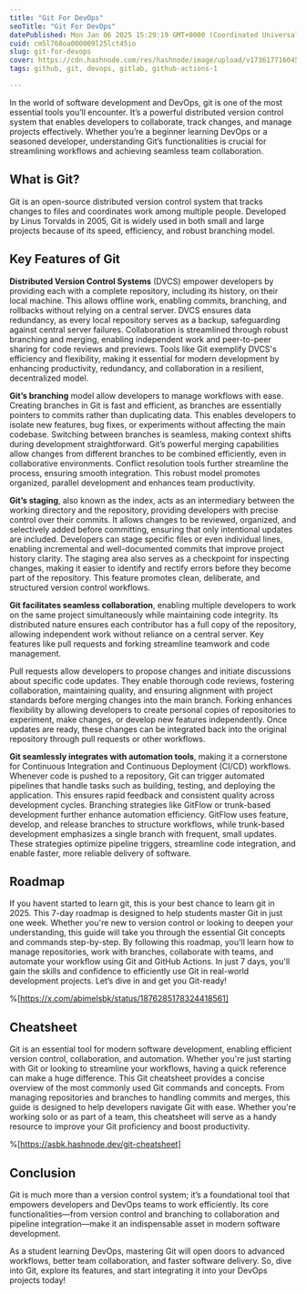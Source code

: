 ```yaml
---
title: "Git For DevOps"
seoTitle: "Git For DevOps"
datePublished: Mon Jan 06 2025 15:29:19 GMT+0000 (Coordinated Universal Time)
cuid: cm5l768oa000009l25lct45io
slug: git-for-devops
cover: https://cdn.hashnode.com/res/hashnode/image/upload/v1736177160455/41667ddc-f32f-4c5d-9e18-072b521d7fc9.png
tags: github, git, devops, gitlab, github-actions-1

---
```


In the world of software development and DevOps, git is one of the most essential tools you’ll encounter. It’s a powerful distributed version control system that enables developers to collaborate, track changes, and manage projects effectively. Whether you’re a beginner learning DevOps or a seasoned developer, understanding Git’s functionalities is crucial for streamlining workflows and achieving seamless team collaboration.

## What is Git?

Git is an open-source distributed version control system that tracks changes to files and coordinates work among multiple people. Developed by Linus Torvalds in 2005, Git is widely used in both small and large projects because of its speed, efficiency, and robust branching model.

## Key Features of Git

**Distributed Version Control Systems** (DVCS) empower developers by providing each with a complete repository, including its history, on their local machine. This allows offline work, enabling commits, branching, and rollbacks without relying on a central server. DVCS ensures data redundancy, as every local repository serves as a backup, safeguarding against central server failures. Collaboration is streamlined through robust branching and merging, enabling independent work and peer-to-peer sharing for code reviews and previews. Tools like Git exemplify DVCS's efficiency and flexibility, making it essential for modern development by enhancing productivity, redundancy, and collaboration in a resilient, decentralized model.

**Git’s branching** model allow developers to manage workflows with ease. Creating branches in Git is fast and efficient, as branches are essentially pointers to commits rather than duplicating data. This enables developers to isolate new features, bug fixes, or experiments without affecting the main codebase. Switching between branches is seamless, making context shifts during development straightforward. Git’s powerful merging capabilities allow changes from different branches to be combined efficiently, even in collaborative environments. Conflict resolution tools further streamline the process, ensuring smooth integration. This robust model promotes organized, parallel development and enhances team productivity.

**Git’s staging**, also known as the index, acts as an intermediary between the working directory and the repository, providing developers with precise control over their commits. It allows changes to be reviewed, organized, and selectively added before committing, ensuring that only intentional updates are included. Developers can stage specific files or even individual lines, enabling incremental and well-documented commits that improve project history clarity. The staging area also serves as a checkpoint for inspecting changes, making it easier to identify and rectify errors before they become part of the repository. This feature promotes clean, deliberate, and structured version control workflows.

**Git facilitates seamless collaboration**, enabling multiple developers to work on the same project simultaneously while maintaining code integrity. Its distributed nature ensures each contributor has a full copy of the repository, allowing independent work without reliance on a central server. Key features like pull requests and forking streamline teamwork and code management.

Pull requests allow developers to propose changes and initiate discussions about specific code updates. They enable thorough code reviews, fostering collaboration, maintaining quality, and ensuring alignment with project standards before merging changes into the main branch. Forking enhances flexibility by allowing developers to create personal copies of repositories to experiment, make changes, or develop new features independently. Once updates are ready, these changes can be integrated back into the original repository through pull requests or other workflows.

**Git seamlessly integrates with automation tools**, making it a cornerstone for Continuous Integration and Continuous Deployment (CI/CD) workflows. Whenever code is pushed to a repository, Git can trigger automated pipelines that handle tasks such as building, testing, and deploying the application. This ensures rapid feedback and consistent quality across development cycles. Branching strategies like GitFlow or trunk-based development further enhance automation efficiency. GitFlow uses feature, develop, and release branches to structure workflows, while trunk-based development emphasizes a single branch with frequent, small updates. These strategies optimize pipeline triggers, streamline code integration, and enable faster, more reliable delivery of software.

## Roadmap

If you havent started to learn git, this is your best chance to learn git in 2025. This 7-day roadmap is designed to help students master Git in just one week. Whether you're new to version control or looking to deepen your understanding, this guide will take you through the essential Git concepts and commands step-by-step. By following this roadmap, you'll learn how to manage repositories, work with branches, collaborate with teams, and automate your workflow using Git and GitHub Actions. In just 7 days, you'll gain the skills and confidence to efficiently use Git in real-world development projects. Let’s dive in and get you Git-ready!

%[https://x.com/abimelsbk/status/1876285178324418561] 

## Cheatsheet

Git is an essential tool for modern software development, enabling efficient version control, collaboration, and automation. Whether you're just starting with Git or looking to streamline your workflows, having a quick reference can make a huge difference. This Git cheatsheet provides a concise overview of the most commonly used Git commands and concepts. From managing repositories and branches to handling commits and merges, this guide is designed to help developers navigate Git with ease. Whether you're working solo or as part of a team, this cheatsheet will serve as a handy resource to improve your Git proficiency and boost productivity.

%[https://asbk.hashnode.dev/git-cheatsheet] 

## Conclusion

Git is much more than a version control system; it’s a foundational tool that empowers developers and DevOps teams to work efficiently. Its core functionalities—from version control and branching to collaboration and pipeline integration—make it an indispensable asset in modern software development.

As a student learning DevOps, mastering Git will open doors to advanced workflows, better team collaboration, and faster software delivery. So, dive into Git, explore its features, and start integrating it into your DevOps projects today!